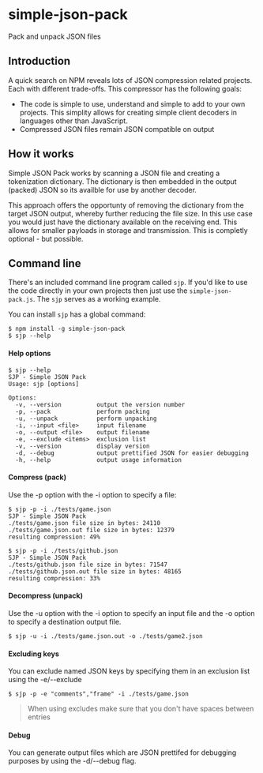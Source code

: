 # simple-json-pack
Pack and unpack JSON files

## Introduction

A quick search on NPM reveals lots of JSON compression related projects. Each with different trade-offs.  This compressor has the following goals:

* The code is simple to use, understand and simple to add to your own projects. This simplity allows for creating simple client decoders in languages other than JavaScript.
* Compressed JSON files remain JSON compatible on output

## How it works

Simple JSON Pack works by scanning a JSON file and creating a tokenization dictionary. The dictionary is then embedded in the output (packed) JSON so its availble for use by another decoder.

This approach offers the opportunty of removing the dictionary from the target JSON output, whereby further reducing the file size. In this use case you would just have the dictionary available on the receiving end. This allows for smaller payloads in storage and transmission.  This is completly optional - but possible.

## Command line

There's an included command line program called `sjp`.  If you'd like to use the code directly in your own projects then just use the `simple-json-pack.js`. The `sjp` serves as a working example.

You can install `sjp` has a global command:

```shell
$ npm install -g simple-json-pack
$ sjp --help
```

#### Help options

```
$ sjp --help
SJP - Simple JSON Pack
Usage: sjp [options]

Options:
  -v, --version          output the version number
  -p, --pack             perform packing
  -u, --unpack           perform unpacking
  -i, --input <file>     input filename
  -o, --output <file>    output filename
  -e, --exclude <items>  exclusion list
  -v, --version          display version
  -d, --debug            output prettified JSON for easier debugging
  -h, --help             output usage information
```

#### Compress (pack)

Use the -p option with the -i option to specify a file:

```shell
$ sjp -p -i ./tests/game.json
SJP - Simple JSON Pack
./tests/game.json file size in bytes: 24110
./tests/game.json.out file size in bytes: 12379
resulting compression: 49%
```

```shell
$ sjp -p -i ./tests/github.json
SJP - Simple JSON Pack
./tests/github.json file size in bytes: 71547
./tests/github.json.out file size in bytes: 48165
resulting compression: 33%
```

#### Decompress (unpack)

Use the -u option with the -i option to specify an input file and the -o option to specify a destination output file.

```shell
$ sjp -u -i ./tests/game.json.out -o ./tests/game2.json
```

#### Excluding keys

You can exclude named JSON keys by specifying them in an exclusion list using the -e/--exclude

```shell
$ sjp -p -e "comments","frame" -i ./tests/game.json
```

> When using excludes make sure that you don't have spaces between entries

#### Debug

You can generate output files which are JSON prettifed for debugging purposes by using the -d/--debug flag.

